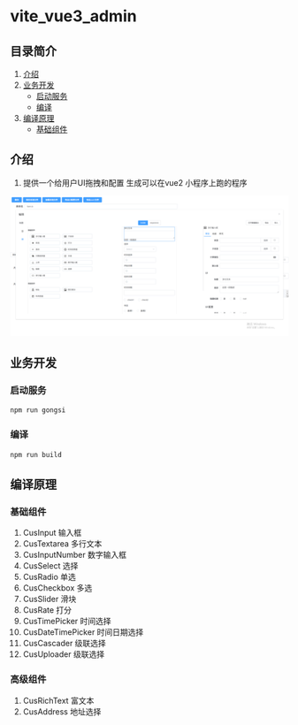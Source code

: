 # vite_vue3_admin

## 目录简介

1. [介绍](#介绍)
2. [业务开发](#业务开发)
    - [启动服务](#启动服务)
    - [编译](#编译)
3. [编译原理](#编译原理) 
    - [基础组件](#基础组件)
   
## <a name="介绍">介绍</a>
1. 提供一个给用户UI拖拽和配置 生成可以在vue2 小程序上跑的程序


![](docs/DC9F6C9A-BB7B-49cd-9A3D-F5FCCB1E06D9.png)

## <a name="业务开发">业务开发</a>
### <a name="启动服务">启动服务</a>

```bash
npm run gongsi
```

### <a name="编译">编译</a>
```bash
npm run build
```

## <a name="编译原理">编译原理</a>
### <a name="基础组件">基础组件</a>

1. CusInput 输入框
2. CusTextarea 多行文本
3. CusInputNumber 数字输入框
4. CusSelect 选择
5. CusRadio 单选
6. CusCheckbox 多选
7. CusSlider 滑块
8. CusRate 打分
9. CusTimePicker 时间选择
10. CusDateTimePicker 时间日期选择
11. CusCascader 级联选择
12. CusUploader 级联选择

### <a name="高级组件">高级组件</a>
1. CusRichText 富文本
2. CusAddress 地址选择
